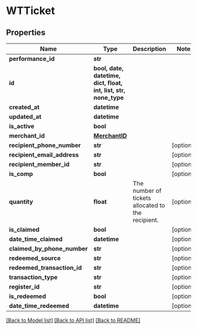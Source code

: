 # WTTicket


## Properties
Name | Type | Description | Notes
------------ | ------------- | ------------- | -------------
**performance_id** | **str** |  | 
**id** | **bool, date, datetime, dict, float, int, list, str, none_type** |  | 
**created_at** | **datetime** |  | 
**updated_at** | **datetime** |  | 
**is_active** | **bool** |  | 
**merchant_id** | [**MerchantID**](MerchantID.md) |  | 
**recipient_phone_number** | **str** |  | [optional] 
**recipient_email_address** | **str** |  | [optional] 
**recipient_member_id** | **str** |  | [optional] 
**is_comp** | **bool** |  | [optional] 
**quantity** | **float** | The number of tickets allocated to the recipient. | [optional] 
**is_claimed** | **bool** |  | [optional] 
**date_time_claimed** | **datetime** |  | [optional] 
**claimed_by_phone_number** | **str** |  | [optional] 
**redeemed_source** | **str** |  | [optional] 
**redeemed_transaction_id** | **str** |  | [optional] 
**transaction_type** | **str** |  | [optional] 
**register_id** | **str** |  | [optional] 
**is_redeemed** | **bool** |  | [optional] 
**date_time_redeemed** | **datetime** |  | [optional] 

[[Back to Model list]](../README.md#documentation-for-models) [[Back to API list]](../README.md#documentation-for-api-endpoints) [[Back to README]](../README.md)


